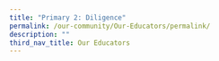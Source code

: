 ```yaml
---
title: "Primary 2: Diligence"
permalink: /our-community/Our-Educators/permalink/
description: ""
third_nav_title: Our Educators
---
```


